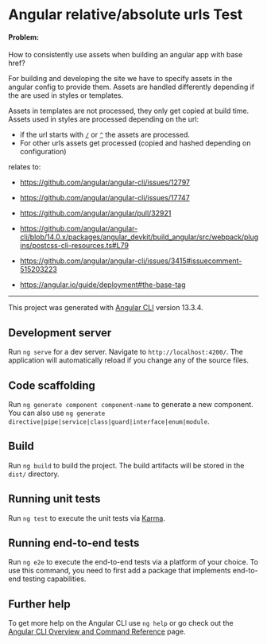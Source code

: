 # Angular relative/absolute urls Test

#### Problem:

How to consistently use assets when building an angular app with base href?

For building and developing the site we have to specify assets in the angular config to provide them.
Assets are handled differently depending if the are used in styles or templates.


Assets in templates are not processed, they only get copied at build time.
Assets used in styles are processed depending on the url:

- if the url starts with [`/`](https://github.com/angular/angular-cli/blob/14.0.x/packages/angular_devkit/build_angular/src/webpack/plugins/postcss-cli-resources.ts#L73) or [`^`](https://github.com/angular/angular-cli/blob/14.0.x/packages/angular_devkit/build_angular/src/webpack/plugins/postcss-cli-resources.ts#L79) the assets are processed.
- For other urls assets get processed (copied and hashed depending on configuration)

relates to:

- https://github.com/angular/angular-cli/issues/12797
- https://github.com/angular/angular-cli/issues/17747
- https://github.com/angular/angular/pull/32921
- https://github.com/angular/angular-cli/blob/14.0.x/packages/angular_devkit/build_angular/src/webpack/plugins/postcss-cli-resources.ts#L79 


- https://github.com/angular/angular-cli/issues/3415#issuecomment-515203223

- https://angular.io/guide/deployment#the-base-tag


---

This project was generated with [Angular CLI](https://github.com/angular/angular-cli) version 13.3.4.

## Development server

Run `ng serve` for a dev server. Navigate to `http://localhost:4200/`. The application will automatically reload if you change any of the source files.

## Code scaffolding

Run `ng generate component component-name` to generate a new component. You can also use `ng generate directive|pipe|service|class|guard|interface|enum|module`.

## Build

Run `ng build` to build the project. The build artifacts will be stored in the `dist/` directory.

## Running unit tests

Run `ng test` to execute the unit tests via [Karma](https://karma-runner.github.io).

## Running end-to-end tests

Run `ng e2e` to execute the end-to-end tests via a platform of your choice. To use this command, you need to first add a package that implements end-to-end testing capabilities.

## Further help

To get more help on the Angular CLI use `ng help` or go check out the [Angular CLI Overview and Command Reference](https://angular.io/cli) page.
